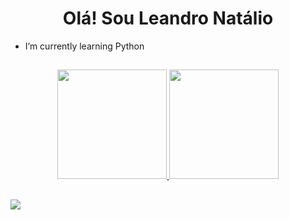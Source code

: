 <h1 align="center">Olá! Sou Leandro Natálio</h1>

- I’m currently learning Python

##

<div align="center">
  <a href="https://github.com/LeandroNtl">
  <img height="175px" src="https://github-readme-stats.vercel.app/api?username=LeandroNtl&show_icons=true&theme=radical&include_all_commits=true&count_private=true"/>
  <img height="175px" src="https://github-readme-stats.vercel.app/api/top-langs/?username=LeandroNtl&layout=compact&langs_count=7&theme=radical"/>
</div>

##

<div> 
  <a href="https://www.instagram.com/leandronataliof/" target="_blank"><img src="https://img.shields.io/badge/-Instagram-%23E4405F?style=for-the-badge&logo=instagram&logoColor=white" target="_blank"></a>
</div>
